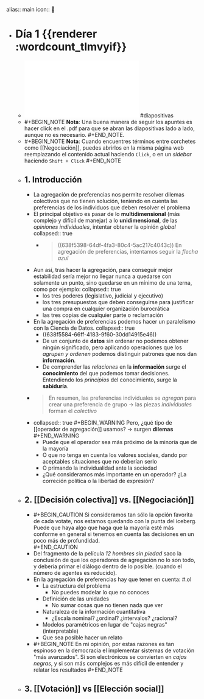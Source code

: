 alias:: main
icon:: 📓

- # Día 1 {{renderer :wordcount_tlmvyif}}
	- ![Preferencias_Dia 1.pdf](../assets/Preferencias_Dia_1_1670337275609_0.pdf) #diapositivas
	- #+BEGIN_NOTE
	  **Nota**: Una buena manera de seguir los apuntes es hacer click en el .pdf para que se abran las diapositivas lado a lado, aunque no es necesario.
	  #+END_NOTE.
	- #+BEGIN_NOTE
	  **Nota**: Cuando encuentres términos entre corchetes como [[Negociación]], puedes abrirlos en la misma página web reemplazando el contenido actual haciendo `Click`, o en un *sidebar* haciendo `Shift + Click`
	  #+END_NOTE
	- ## 1. Introducción
		- La agregación de preferencias nos permite resolver dilemas colectivos que no tienen solución, teniendo en cuenta las preferencias de los individuos que deben resolver el problema
		- El principal objetivo es pasar de lo **multidimensional** (más complejo y difícil de manejar) a lo **unidimensional**, de las *opiniones individuales*, intentar obtener la opinión *global*
		  collapsed:: true
			- > ((638f5398-64df-4fa3-80c4-5ac217c4043c))
			  > En agregación de preferencias, intentamos seguir la *flecha azul*
		- Aun así, tras hacer la agregación, para conseguir mejor estabilidad sería mejor no llegar nunca a quedarse con solamente un punto, sino quedarse en un mínimo de una terna, como por ejemplo:
		  collapsed:: true
			- los tres poderes (legislativo, judicial y ejecutivo)
			- los tres presupuestos que deben conseguirse para justificar una compra en cualquier organización burocrática
			- las tres copias de cualquier parte o reclamación
		- En la agregación de preferencias podemos hacer un paralelismo con la Ciencia de Datos.
		  collapsed:: true
			- ((638f5584-66ff-4183-9f60-30dd14915e46))
			- De un conjunto de **datos** sin ordenar no podemos obtener ningún significado, pero aplicando operaciones que los *agrupen y ordenen* podemos distinguir patrones que nos dan **información**.
			- De comprender las *relaciones* en la **información** surge el **conocimiento** del que podemos tomar decisiones. Entendiendo los *principios* del conocimiento, surge la **sabiduría**.
		- > En resumen, las preferencias individuales se *agregan* para crear una preferencia de grupo $\rightarrow$ las piezas *individuales* forman el *colectivo*
		- collapsed:: true
		  #+BEGIN_WARNING
		  Pero, ¿qué tipo de [[operador de agregación]] usamos? $\rightarrow$ surgen **dilemas**
		  #+END_WARNING
			- Puede que el operador sea más próximo de la minoría que de la mayoría
			- O que no tenga en cuenta los valores sociales, dando por aceptables situaciones que no deberían serlo
			- O primando la individualidad ante la sociedad
			- ¿Qué consideramos más importante en un operador? ¿La correción política o la libertad de expresión?
	- ## 2. [[Decisión colectiva]] vs. [[Negociación]]
		- #+BEGIN_CAUTION
		  Si consideramos tan sólo la opción favorita de cada votate, nos estamos quedando con la punta del iceberg. Puede que haya algo que haga que la mayoría esté más conforme en general si tenemos en cuenta las decisiones en un poco más de profundidad.  
		  #+END_CAUTION
		- Del fragmento de la película *12 hombres sin piedad* saco la conclusión de que los operadores de agregación no lo son todo, y debería primar el diálogo dentro de lo posible. (cuando el número de agentes es reducido).
		- En la agregación de preferencias hay que tener en cuenta: #.ol
			- La estructura del problema
				- No puedes modelar lo que no conoces
			- Definición de las unidades
				- No sumar cosas que no tienen nada que ver
			- Naturaleza de la información cuantitativa
				- ¿Escala nominal? ¿ordinal? ¿intervalos? ¿racional?
			- Modelos paramétricos en lugar de "cajas negras" (interpretable)
			- Que sea posible hacer un relato
		- #+BEGIN_NOTE
		  En mi opinión, por estas razones es tan espinoso en la democracia el implementar sistemas de votación "más avanzados". Si son electrónicos se convierten en *cajas negras*, y si son más complejos es más difícil de entender y relatar los resultados
		  #+END_NOTE
	- ## 3. [[Votación]] vs [[Elección social]]